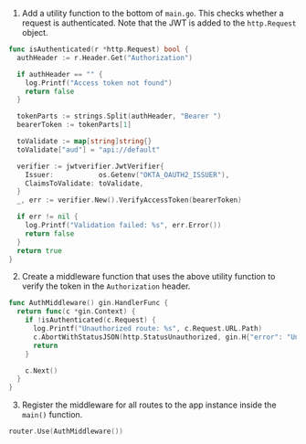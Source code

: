 1. Add a utility function to the bottom of `main.go`. This checks whether a request is authenticated. Note that the JWT is added to the `http.Request` object.

```go
func isAuthenticated(r *http.Request) bool {
  authHeader := r.Header.Get("Authorization")

  if authHeader == "" {
    log.Printf("Access token not found")
    return false
  }

  tokenParts := strings.Split(authHeader, "Bearer ")
  bearerToken := tokenParts[1]

  toValidate := map[string]string{}
  toValidate["aud"] = "api://default"

  verifier := jwtverifier.JwtVerifier{
    Issuer:           os.Getenv("OKTA_OAUTH2_ISSUER"),
    ClaimsToValidate: toValidate,
  }
  _, err := verifier.New().VerifyAccessToken(bearerToken)

  if err != nil {
    log.Printf("Validation failed: %s", err.Error())
    return false
  }
  return true
}
```

2. Create a middleware function that uses the above utility function to verify the token in the `Authorization` header. 

```go
func AuthMiddleware() gin.HandlerFunc {
  return func(c *gin.Context) {
    if !isAuthenticated(c.Request) {
      log.Printf("Unauthorized route: %s", c.Request.URL.Path)
      c.AbortWithStatusJSON(http.StatusUnauthorized, gin.H{"error": "Unauthorized route"})
      return
    }

    c.Next()
  }
}
```

3. Register the middleware for all routes to the app instance inside the `main()` function.

```go
router.Use(AuthMiddleware())
```

